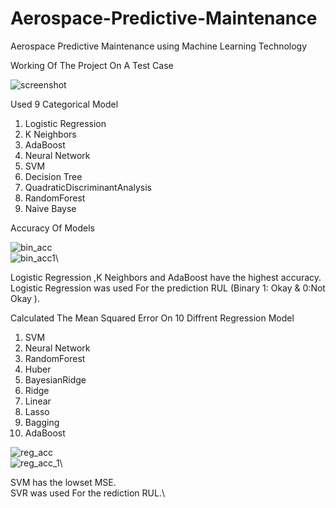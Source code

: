 # Aerospace-Predictive-Maintenance
Aerospace Predictive Maintenance using Machine Learning Technology

Working Of The Project On A Test Case

![screenshot](https://user-images.githubusercontent.com/56801360/133636708-49554128-35e5-4d6d-8b67-0a26c2c136dc.png)


Used 9 Categorical Model

1. Logistic Regression	
2. K Neighbors	
3. AdaBoost	
4. Neural Network	
5. SVM
6. Decision Tree	
7. QuadraticDiscriminantAnalysis	
8. RandomForest	
9. Naive Bayse

Accuracy Of Models

![bin_acc](https://user-images.githubusercontent.com/56801360/133324865-602e45cc-9c9c-4dac-b931-b3ac24f87edd.png) \
![bin_acc1](https://user-images.githubusercontent.com/56801360/133324869-47df27e2-534b-4121-abe1-d309cde8704e.png)\

Logistic Regression	,K Neighbors and AdaBoost	have the highest accuracy.\
Logistic Regression was used For the prediction RUL (Binary 1: Okay & 0:Not Okay ).

Calculated The Mean Squared Error On 10 Diffrent Regression Model

1. SVM	
2. Neural Network	
3. RandomForest	
4. Huber	
5. BayesianRidge	
6. Ridge	
7. Linear	
8. Lasso	
9. Bagging	
10. AdaBoost

![reg_acc](https://user-images.githubusercontent.com/56801360/133324872-9b33f8b8-f324-4289-92f1-fd037c63cc6c.png)\
![reg_acc_1](https://user-images.githubusercontent.com/56801360/133324875-eb8025a1-76b6-4eb7-9583-774e9b705ab0.png)\

SVM has the lowset MSE.\
SVR was used For the rediction RUL.\
